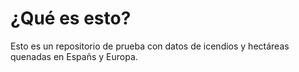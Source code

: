 <h1>¿Qué es esto?</h1>

Esto es un repositorio de prueba con datos de icendios y hectáreas quenadas en Españs y Europa.
